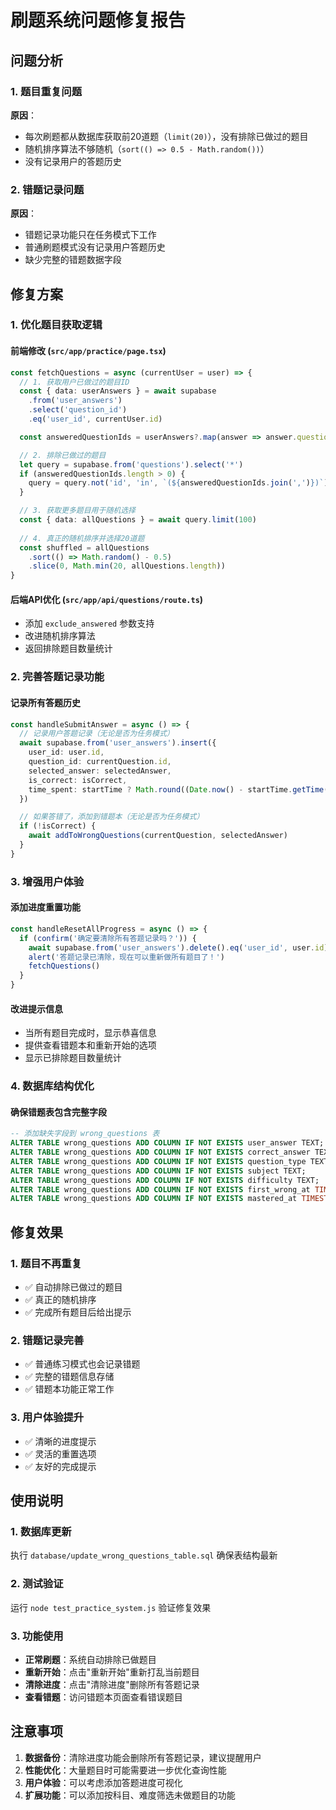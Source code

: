 # 刷题系统问题修复报告

## 问题分析

### 1. 题目重复问题
**原因**：
- 每次刷题都从数据库获取前20道题（`limit(20)`），没有排除已做过的题目
- 随机排序算法不够随机（`sort(() => 0.5 - Math.random())`）
- 没有记录用户的答题历史

### 2. 错题记录问题
**原因**：
- 错题记录功能只在任务模式下工作
- 普通刷题模式没有记录用户答题历史
- 缺少完整的错题数据字段

## 修复方案

### 1. 优化题目获取逻辑

#### 前端修改 (`src/app/practice/page.tsx`)
```typescript
const fetchQuestions = async (currentUser = user) => {
  // 1. 获取用户已做过的题目ID
  const { data: userAnswers } = await supabase
    .from('user_answers')
    .select('question_id')
    .eq('user_id', currentUser.id)

  const answeredQuestionIds = userAnswers?.map(answer => answer.question_id) || []

  // 2. 排除已做过的题目
  let query = supabase.from('questions').select('*')
  if (answeredQuestionIds.length > 0) {
    query = query.not('id', 'in', `(${answeredQuestionIds.join(',')})`)
  }

  // 3. 获取更多题目用于随机选择
  const { data: allQuestions } = await query.limit(100)
  
  // 4. 真正的随机排序并选择20道题
  const shuffled = allQuestions
    .sort(() => Math.random() - 0.5)
    .slice(0, Math.min(20, allQuestions.length))
}
```

#### 后端API优化 (`src/app/api/questions/route.ts`)
- 添加 `exclude_answered` 参数支持
- 改进随机排序算法
- 返回排除题目数量统计

### 2. 完善答题记录功能

#### 记录所有答题历史
```typescript
const handleSubmitAnswer = async () => {
  // 记录用户答题记录（无论是否为任务模式）
  await supabase.from('user_answers').insert({
    user_id: user.id,
    question_id: currentQuestion.id,
    selected_answer: selectedAnswer,
    is_correct: isCorrect,
    time_spent: startTime ? Math.round((Date.now() - startTime.getTime()) / 1000) : 0
  })

  // 如果答错了，添加到错题本（无论是否为任务模式）
  if (!isCorrect) {
    await addToWrongQuestions(currentQuestion, selectedAnswer)
  }
}
```

### 3. 增强用户体验

#### 添加进度重置功能
```typescript
const handleResetAllProgress = async () => {
  if (confirm('确定要清除所有答题记录吗？')) {
    await supabase.from('user_answers').delete().eq('user_id', user.id)
    alert('答题记录已清除，现在可以重新做所有题目了！')
    fetchQuestions()
  }
}
```

#### 改进提示信息
- 当所有题目完成时，显示恭喜信息
- 提供查看错题本和重新开始的选项
- 显示已排除题目数量统计

### 4. 数据库结构优化

#### 确保错题表包含完整字段
```sql
-- 添加缺失字段到 wrong_questions 表
ALTER TABLE wrong_questions ADD COLUMN IF NOT EXISTS user_answer TEXT;
ALTER TABLE wrong_questions ADD COLUMN IF NOT EXISTS correct_answer TEXT;
ALTER TABLE wrong_questions ADD COLUMN IF NOT EXISTS question_type TEXT;
ALTER TABLE wrong_questions ADD COLUMN IF NOT EXISTS subject TEXT;
ALTER TABLE wrong_questions ADD COLUMN IF NOT EXISTS difficulty TEXT;
ALTER TABLE wrong_questions ADD COLUMN IF NOT EXISTS first_wrong_at TIMESTAMP WITH TIME ZONE;
ALTER TABLE wrong_questions ADD COLUMN IF NOT EXISTS mastered_at TIMESTAMP WITH TIME ZONE;
```

## 修复效果

### 1. 题目不再重复
- ✅ 自动排除已做过的题目
- ✅ 真正的随机排序
- ✅ 完成所有题目后给出提示

### 2. 错题记录完善
- ✅ 普通练习模式也会记录错题
- ✅ 完整的错题信息存储
- ✅ 错题本功能正常工作

### 3. 用户体验提升
- ✅ 清晰的进度提示
- ✅ 灵活的重置选项
- ✅ 友好的完成提示

## 使用说明

### 1. 数据库更新
执行 `database/update_wrong_questions_table.sql` 确保表结构最新

### 2. 测试验证
运行 `node test_practice_system.js` 验证修复效果

### 3. 功能使用
- **正常刷题**：系统自动排除已做题目
- **重新开始**：点击"重新开始"重新打乱当前题目
- **清除进度**：点击"清除进度"删除所有答题记录
- **查看错题**：访问错题本页面查看错误题目

## 注意事项

1. **数据备份**：清除进度功能会删除所有答题记录，建议提醒用户
2. **性能优化**：大量题目时可能需要进一步优化查询性能
3. **用户体验**：可以考虑添加答题进度可视化
4. **扩展功能**：可以添加按科目、难度筛选未做题目的功能
